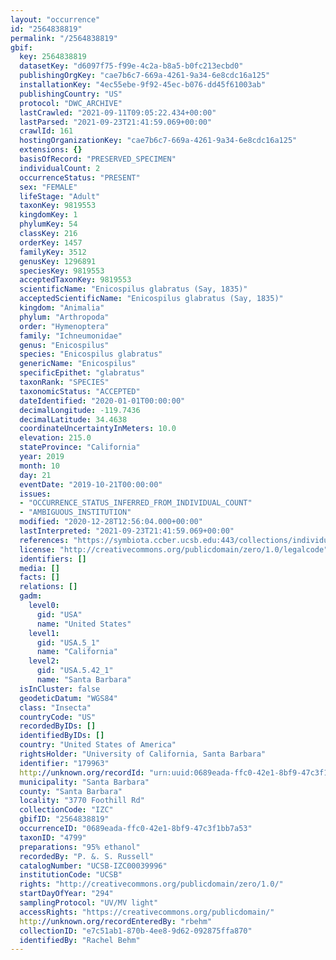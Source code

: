 ```yaml
---
layout: "occurrence"
id: "2564838819"
permalink: "/2564838819"
gbif:
  key: 2564838819
  datasetKey: "d6097f75-f99e-4c2a-b8a5-b0fc213ecbd0"
  publishingOrgKey: "cae7b6c7-669a-4261-9a34-6e8cdc16a125"
  installationKey: "4ec55ebe-9f92-45ec-b076-dd45f61003ab"
  publishingCountry: "US"
  protocol: "DWC_ARCHIVE"
  lastCrawled: "2021-09-11T09:05:22.434+00:00"
  lastParsed: "2021-09-23T21:41:59.069+00:00"
  crawlId: 161
  hostingOrganizationKey: "cae7b6c7-669a-4261-9a34-6e8cdc16a125"
  extensions: {}
  basisOfRecord: "PRESERVED_SPECIMEN"
  individualCount: 2
  occurrenceStatus: "PRESENT"
  sex: "FEMALE"
  lifeStage: "Adult"
  taxonKey: 9819553
  kingdomKey: 1
  phylumKey: 54
  classKey: 216
  orderKey: 1457
  familyKey: 3512
  genusKey: 1296891
  speciesKey: 9819553
  acceptedTaxonKey: 9819553
  scientificName: "Enicospilus glabratus (Say, 1835)"
  acceptedScientificName: "Enicospilus glabratus (Say, 1835)"
  kingdom: "Animalia"
  phylum: "Arthropoda"
  order: "Hymenoptera"
  family: "Ichneumonidae"
  genus: "Enicospilus"
  species: "Enicospilus glabratus"
  genericName: "Enicospilus"
  specificEpithet: "glabratus"
  taxonRank: "SPECIES"
  taxonomicStatus: "ACCEPTED"
  dateIdentified: "2020-01-01T00:00:00"
  decimalLongitude: -119.7436
  decimalLatitude: 34.4638
  coordinateUncertaintyInMeters: 10.0
  elevation: 215.0
  stateProvince: "California"
  year: 2019
  month: 10
  day: 21
  eventDate: "2019-10-21T00:00:00"
  issues:
  - "OCCURRENCE_STATUS_INFERRED_FROM_INDIVIDUAL_COUNT"
  - "AMBIGUOUS_INSTITUTION"
  modified: "2020-12-28T12:56:04.000+00:00"
  lastInterpreted: "2021-09-23T21:41:59.069+00:00"
  references: "https://symbiota.ccber.ucsb.edu:443/collections/individual/index.php?occid=179963"
  license: "http://creativecommons.org/publicdomain/zero/1.0/legalcode"
  identifiers: []
  media: []
  facts: []
  relations: []
  gadm:
    level0:
      gid: "USA"
      name: "United States"
    level1:
      gid: "USA.5_1"
      name: "California"
    level2:
      gid: "USA.5.42_1"
      name: "Santa Barbara"
  isInCluster: false
  geodeticDatum: "WGS84"
  class: "Insecta"
  countryCode: "US"
  recordedByIDs: []
  identifiedByIDs: []
  country: "United States of America"
  rightsHolder: "University of California, Santa Barbara"
  identifier: "179963"
  http://unknown.org/recordId: "urn:uuid:0689eada-ffc0-42e1-8bf9-47c3f1bb7a53"
  municipality: "Santa Barbara"
  county: "Santa Barbara"
  locality: "3770 Foothill Rd"
  collectionCode: "IZC"
  gbifID: "2564838819"
  occurrenceID: "0689eada-ffc0-42e1-8bf9-47c3f1bb7a53"
  taxonID: "4799"
  preparations: "95% ethanol"
  recordedBy: "P. &. S. Russell"
  catalogNumber: "UCSB-IZC00039996"
  institutionCode: "UCSB"
  rights: "http://creativecommons.org/publicdomain/zero/1.0/"
  startDayOfYear: "294"
  samplingProtocol: "UV/MV light"
  accessRights: "https://creativecommons.org/publicdomain/"
  http://unknown.org/recordEnteredBy: "rbehm"
  collectionID: "e7c51ab1-870b-4ee8-9d62-092875ffa870"
  identifiedBy: "Rachel Behm"
---
```

